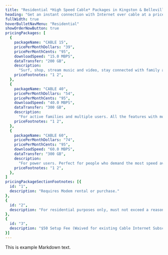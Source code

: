 ```yaml
---
title: "Residential *High Speed Cable* Packages in Kingston & Belleville, Ontario"
heading: "Get an instant connection with Internet over cable at a price that suits your needs."
fullWidth: true
hoverBulletNavMenu: "Residential"
showOrderNowButton: true
pricingPackages: [
  {
    packageName: "CABLE 15",
    pricePerMonthDollars: "39",
    pricePerMonthCents: "95",
    downloadSpeed: "15.0 MBPS",
    dataTransfer: "200 GB",
    description:
      "Surf, shop, stream music and video, stay connected with family and friends.",
    priceFootnotes: "1 2",
  },
  {
    packageName: "CABLE 40",
    pricePerMonthDollars: "54",
    pricePerMonthCents: "95",
    downloadSpeed: "40.0 MBPS",
    dataTransfer: "300 GB",
    description:
      "For active families and multiple users. All the features with more speed and data.",
    priceFootnotes: "1 2",
  },
  {
    packageName: "CABLE 60",
    pricePerMonthDollars: "74",
    pricePerMonthCents: "95",
    downloadSpeed: "60.0 MBPS",
    dataTransfer: "300 GB",
    description:
      "For power users. Perfect for people who demand the most speed available.",
    priceFootnotes: "1 2",
  },
]
pricingPackageSectionFootnotes: [{
  id: "1",
  description: "Requires Modem rental or purchase."
},
{
  id: "2",
  description: "For residential purposes only, must not exceed a reasonable amount of usage",
},
{
  id: "3",
  description: "$50 Setup Fee (Waived for existing Cable Internet Subscribers for service at their current location.)",
}]
---
```


This is example Markdown text.
